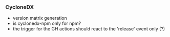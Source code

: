 ### CycloneDX

- version matrix generation
- is cyclonedx-npm only for npm?
- the trigger for the GH actions should react to the 'release' event only (?)